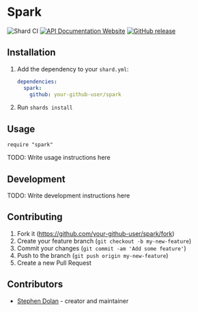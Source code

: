 # Spark

![Shard CI](https://github.com/stephendolan/spark/workflows/Shard%20CI/badge.svg)
[![API Documentation Website](https://img.shields.io/website?down_color=red&down_message=Offline&label=API%20Documentation&up_message=Online&url=https%3A%2F%2Fstephendolan.github.io%2Fspark%2F)](https://stephendolan.github.io/spark)
[![GitHub release](https://img.shields.io/github/release/stephendolan/spark.svg?label=Release)](https://github.com/stephendolan/spark/releases)

## Installation

1. Add the dependency to your `shard.yml`:

   ```yaml
   dependencies:
     spark:
       github: your-github-user/spark
   ```

2. Run `shards install`

## Usage

```crystal
require "spark"
```

TODO: Write usage instructions here

## Development

TODO: Write development instructions here

## Contributing

1. Fork it (<https://github.com/your-github-user/spark/fork>)
2. Create your feature branch (`git checkout -b my-new-feature`)
3. Commit your changes (`git commit -am 'Add some feature'`)
4. Push to the branch (`git push origin my-new-feature`)
5. Create a new Pull Request

## Contributors

- [Stephen Dolan](https://github.com/your-github-user) - creator and maintainer
